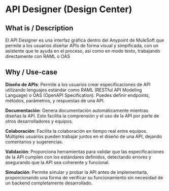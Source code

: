 # API Designer (Design Center)

## What is / Description
El API Designer es una interfaz gráfica dentro del Anypoint de MuleSoft que permite a los usuarios diseñar APIs de forma visual y simpificada, con un asistente que te ayuda en el proceso, asi como en modo texto, trabajando directamente con RAML o OAS

## Why / Use-case

__Diseño de APIs__: Permite a los usuarios crear especificaciones de API utilizando lenguajes estándar como RAML (RESTful API Modeling Language) o OAS (OpenAPI Specification). Puedes definir endpoints, métodos, parámetros, y respuestas de una API.

__Documentación__: Genera documentación automáticamente mientras diseñas la API. Esto facilita la comprensión y el uso de la API por parte de otros desarrolladores y equipos.

__Colaboración__: Facilita la colaboración en tiempo real entre equipos. Múltiples usuarios pueden trabajar juntos en el diseño de una API, dejando comentarios y sugerencias.

__Validación__: Proporciona herramientas para validar que las especificaciones de la API cumplen con los estándares definidos, detectando errores y asegurando que la API sea coherente y funcional.

__Simulación__: Permite simular y probar la API antes de implementarla, proporcionando una forma de verificar su funcionamiento sin necesidad de un backend completamente desarrollado.
